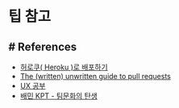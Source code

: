 # 팁 참고


## # References
 - [허로쿠( Heroku )로 배포하기](https://victorydntmd.tistory.com/112)
 - [The (written) unwritten guide to pull requests](https://www.atlassian.com/blog/git/written-unwritten-guide-pull-requests?utm_source=ep&utm_medium=email&utm_campaign=1erpr&utm_term=b_EML-6473&ep_click_type=primary)
 - [UX 공부](http://blog.rightbrain.co.kr/)
 - [배민 KPT - 팀문화의 탄생](https://woowabros.github.io/experience/2020/05/13/birth-of-team-culture.html)
